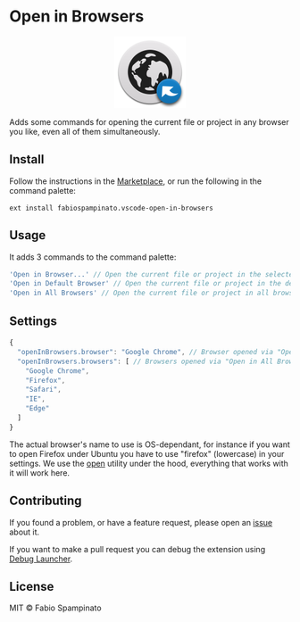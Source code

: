 # Open in Browsers

<p align="center">
  <img src="https://raw.githubusercontent.com/fabiospampinato/vscode-open-in-browsers/master/resources/logo.png" width="128" alt="Logo">
</p>

Adds some commands for opening the current file or project in any browser you like, even all of them simultaneously.

## Install

Follow the instructions in the [Marketplace](https://marketplace.visualstudio.com/items?itemName=fabiospampinato.vscode-open-in-browsers), or run the following in the command palette:

```shell
ext install fabiospampinato.vscode-open-in-browsers
```

## Usage

It adds 3 commands to the command palette:

```js
'Open in Browser...' // Open the current file or project in the selected browser
'Open in Default Browser' // Open the current file or project in the default browser
'Open in All Browsers' // Open the current file or project in all browsers
```

## Settings

```js
{
  "openInBrowsers.browser": "Google Chrome", // Browser opened via "Open in Default Browser"
  "openInBrowsers.browsers": [ // Browsers opened via "Open in All Browsers"
    "Google Chrome",
    "Firefox",
    "Safari",
    "IE",
    "Edge"
  ]
}
```

The actual browser's name to use is OS-dependant, for instance if you want to open Firefox under Ubuntu you have to use "firefox" (lowercase) in your settings. We use the [open](https://www.npmjs.com/package/open) utility under the hood, everything that works with it will work here.

## Contributing

If you found a problem, or have a feature request, please open an [issue](https://github.com/fabiospampinato/vscode-open-in-browsers/issues) about it.

If you want to make a pull request you can debug the extension using [Debug Launcher](https://marketplace.visualstudio.com/items?itemName=fabiospampinato.vscode-debug-launcher).

## License

MIT © Fabio Spampinato
